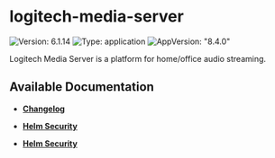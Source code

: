 # logitech-media-server

![Version: 6.1.14](https://img.shields.io/badge/Version-6.1.14-informational?style=flat-square) ![Type: application](https://img.shields.io/badge/Type-application-informational?style=flat-square) ![AppVersion: "8.4.0"](https://img.shields.io/badge/AppVersion-"8.4.0"-informational?style=flat-square)

Logitech Media Server is a platform for home/office audio streaming.

## Available Documentation

- [**Changelog**](CHANGELOG)

- [**Helm Security**](container-security)

- [**Helm Security**](helm-security)

